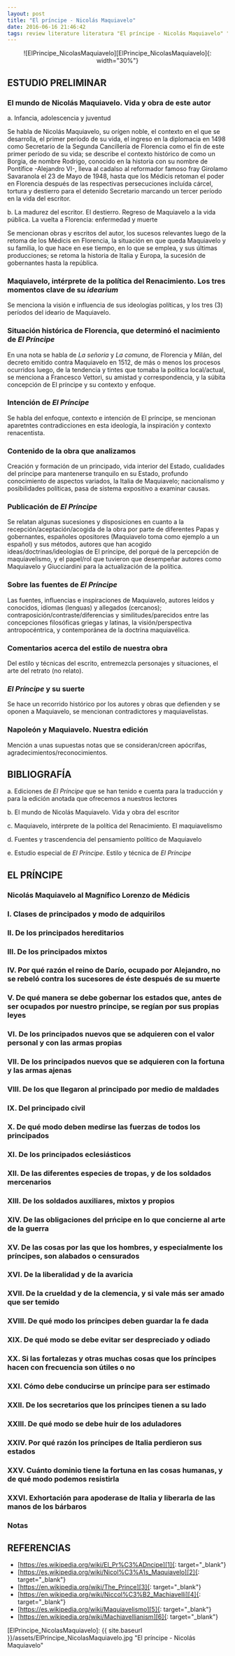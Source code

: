 ```yaml
---
layout: post
title: "El príncipe - Nicolás Maquiavelo"
date: 2016-06-16 21:46:42
tags: review literature literatura "El príncipe - Nicolás Maquiavelo" "El príncipe" "Nicolás Maquiavelo" ElPrincipe NicolasMaquiavelo
---
```




<div style="text-align:center" markdown="1">
![ElPrincipe_NicolasMaquiavelo][ElPrincipe_NicolasMaquiavelo]{: width="30%"}
</div>



## ESTUDIO PRELIMINAR

### El mundo de Nicolás Maquiavelo. Vida y obra de este autor
a. Infancia, adolescencia y juventud

Se habla de Nicolás Maquiavelo, su orígen noble, el contexto en el que se desarrolla, el primer período de su vida, el ingreso en la diplomacia en 1498 como Secretario de la Segunda Cancillería de Florencia como el fin de este primer período de su vida; se describe el contexto histórico de como un Borgia, de nombre Rodrigo, conocido en la historia con su nombre de Pontífice -Alejandro VI-, lleva al cadalso al reformador famoso fray Girolamo Savaranola el 23 de Mayo de 1948, hasta que los Médicis retoman el poder en Florencia después de las respectivas persecuciones incluída cárcel, tortura y destierro para el detenido Secretario marcando un tercer período en la vida del escritor.

b. La madurez del escritor. El destierro. Regreso de Maquiavelo a la vida pública. La vuelta a Florencia: enfermedad y muerte

Se mencionan obras y escritos del autor, los sucesos relevantes luego de la retoma de los Médicis en Florencia, la situación en que queda Maquiavelo y su familia, lo que hace en ese tiempo, en lo que se emplea, y sus últimas producciones; se retoma la historia de Italia y Europa, la sucesión de gobernantes hasta la república.


### Maquiavelo, intérprete de la política del Renacimiento. Los tres momentos clave de su *idearium*
Se menciona la visión e influencia de sus ideologías políticas, y los tres (3) períodos del ideario de Maquiavelo.


### Situación histórica de Florencia, que determinó el nacimiento de *El Príncipe*
En una nota se habla de *La señoria* y *La comuna*, de Florencia y Milán, del decreto emitido contra Maquiavelo en 1512, de más o menos los procesos ocurridos luego, de la tendencia y tintes que tomaba la política local/actual, se menciona a Francesco Vettori, su amistad y correspondencia, y la súbita concepción de El príncipe y su contexto y enfoque.


### Intención de *El Príncipe*
Se habla del enfoque, contexto e intención de El príncipe, se mencionan aparetntes contradicciones en esta ideología, la inspiración y contexto renacentista.


### Contenido de la obra que analizamos
Creación y formación de un principado, vida interior del Estado, cualidades del príncipe para mantenerse tranquilo en su Estado, profundo conocimiento de aspectos variados, la Italia de Maquiavelo; nacionalismo y posibilidades políticas, pasa de sistema expositivo a examinar causas.


### Publicación de *El Príncipe*
Se relatan algunas sucesiones y disposiciones en cuanto a la recepción/aceptación/acogida de la obra por parte de diferentes Papas y gobernantes, españoles opositores (Maquiavelo toma como ejemplo a un español) y sus métodos, autores que han acogido ideas/doctrinas/ideologías de El príncipe, del porqué de la percepción de maquiavelismo, y el papel/rol que tuvieron que desempeñar autores como Maquiavelo y Giucciardini para la actualización de la política.


### Sobre las fuentes de *El Príncipe*
Las fuentes, influencias e inspiraciones de Maquiavelo, autores leídos y conocidos, idiomas (lenguas) y allegados (cercanos); contraposición/contraste/diferencias y similitudes/parecidos entre las concepciones filosóficas griegas y latinas, la visión/perspectiva antropocéntrica, y contemporánea de la doctrina maquiavélica.


### Comentarios acerca del estilo de nuestra obra
Del estilo y técnicas del escrito, entremezcla personajes y situaciones, el arte del retrato (no relato).


### *El Príncipe* y su suerte
Se hace un recorrido histórico por los autores y obras que defienden y se oponen a Maquiavelo, se mencionan contradictores y maquiavelistas.


### Napoleón y Maquiavelo. Nuestra edición
Mención a unas supuestas notas que se consideran/creen apócrifas, agradecimientos/reconocimientos.



## BIBLIOGRAFÍA
a. Ediciones de *El Príncipe* que se han tenido e cuenta para la traducción y para la edición anotada que ofrecemos a nuestros lectores

b. El mundo de Nicolás Maquiavelo. Vida y obra del escritor

c. Maquiavelo, intérprete de la política del Renacimiento. El maquiavelismo

d. Fuentes y trascendencia del pensamiento político de Maquiavelo

e. Estudio especial de *El Príncipe*. Estilo y técnica de *El Príncipe*



## EL PRÍNCIPE

### Nicolás Maquiavelo al Magnífico Lorenzo de Médicis

### I. Clases de principados y modo de adquirilos

### II. De los principados hereditarios

### III. De los principados mixtos

### IV. Por qué razón el reino de Darío, ocupado por Alejandro, no se rebeló contra los sucesores de éste después de su muerte

### V. De qué manera se debe gobernar los estados que, antes de ser ocupados por nuestro príncipe, se regían por sus propias leyes

### VI. De los principados nuevos que se adquieren con el valor personal y con las armas propias

### VII. De los principados nuevos que se adquieren con la fortuna y las armas ajenas

### VIII. De los que llegaron al principado por medio de maldades

### IX. Del principado civil

### X. De qué modo deben medirse las fuerzas de todos los principados

### XI. De los principados eclesiásticos

### XII. De las diferentes especies de tropas, y de los soldados mercenarios

### XIII. De los soldados auxiliares, mixtos y propios

### XIV. De las obligaciones del prńcipe en lo que concierne al arte de la guerra

### XV. De las cosas por las que los hombres, y especialmente los príncipes, son alabados o censurados

### XVI. De la liberalidad y de la avaricia

### XVII. De la crueldad y de la clemencia, y si vale más ser amado que ser temido

### XVIII. De qué modo los príncipes deben guardar la fe dada

### XIX. De qué modo se debe evitar ser despreciado y odiado

### XX. Si las fortalezas y otras muchas cosas que los príncipes hacen con frecuencia son útiles o no

### XXI. Cómo debe conducirse un príncipe para ser estimado

### XXII. De los secretarios que los príncipes tienen a su lado

### XXIII. De qué modo se debe huir de los aduladores

### XXIV. Por qué razón los príncipes de Italia perdieron sus estados

### XXV. Cuánto dominio tiene la fortuna en las cosas humanas, y de qué modo podemos resistirla

### XXVI. Exhortación para apoderase de Italia y liberarla de las manos de los bárbaros

### Notas




## REFERENCIAS
* [https://es.wikipedia.org/wiki/El_Pr%C3%ADncipe][1]{: target="_blank"}
* [https://es.wikipedia.org/wiki/Nicol%C3%A1s_Maquiavelo][2]{: target="_blank"}
* [https://en.wikipedia.org/wiki/The_Prince][3]{: target="_blank"}
* [https://en.wikipedia.org/wiki/Niccol%C3%B2_Machiavelli][4]{: target="_blank"}
* [https://es.wikipedia.org/wiki/Maquiavelismo][5]{: target="_blank"}
* [https://en.wikipedia.org/wiki/Machiavellianism][6]{: target="_blank"}



[1]: https://es.wikipedia.org/wiki/El_Pr%C3%ADncipe
[2]: https://es.wikipedia.org/wiki/Nicol%C3%A1s_Maquiavelo
[3]: https://en.wikipedia.org/wiki/The_Prince
[4]: https://en.wikipedia.org/wiki/Niccol%C3%B2_Machiavelli
[5]: https://es.wikipedia.org/wiki/Maquiavelismo
[6]: https://en.wikipedia.org/wiki/Machiavellianism



[ElPrincipe_NicolasMaquiavelo]: {{ site.baseurl }}/assets/ElPrincipe_NicolasMaquiavelo.jpg "El príncipe - Nicolás Maquiavelo"
